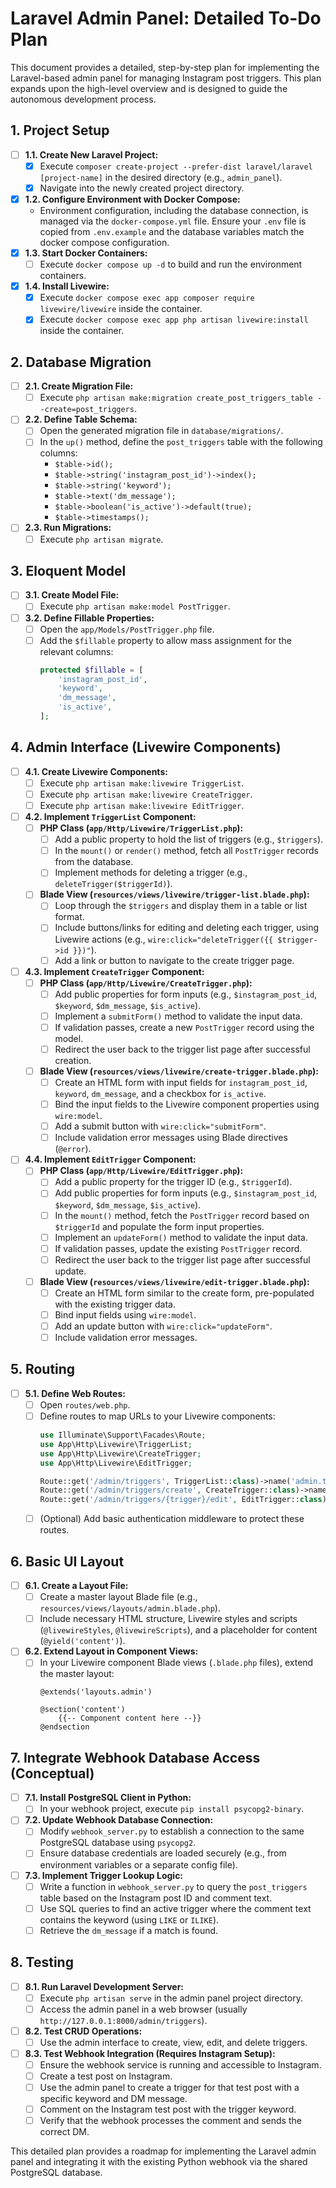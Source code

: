 # Laravel Admin Panel: Detailed To-Do Plan

This document provides a detailed, step-by-step plan for implementing the Laravel-based admin panel for managing Instagram post triggers. This plan expands upon the high-level overview and is designed to guide the autonomous development process.

## 1. Project Setup

*   [ ] **1.1. Create New Laravel Project:**
    *   [x] Execute `composer create-project --prefer-dist laravel/laravel [project-name]` in the desired directory (e.g., `admin_panel`).
    *   [x] Navigate into the newly created project directory.
*   [x] **1.2. Configure Environment with Docker Compose:**
    *   Environment configuration, including the database connection, is managed via the `docker-compose.yml` file. Ensure your `.env` file is copied from `.env.example` and the database variables match the docker compose configuration.
*   [x] **1.3. Start Docker Containers:**
    *   [ ] Execute `docker compose up -d` to build and run the environment containers.
*   [x] **1.4. Install Livewire:**
    *   [x] Execute `docker compose exec app composer require livewire/livewire` inside the container.
    *   [x] Execute `docker compose exec app php artisan livewire:install` inside the container.

## 2. Database Migration

*   [ ] **2.1. Create Migration File:**
    *   [ ] Execute `php artisan make:migration create_post_triggers_table --create=post_triggers`.
*   [ ] **2.2. Define Table Schema:**
    *   [ ] Open the generated migration file in `database/migrations/`.
    *   [ ] In the `up()` method, define the `post_triggers` table with the following columns:
        *   `$table->id();`
        *   `$table->string('instagram_post_id')->index();`
        *   `$table->string('keyword');`
        *   `$table->text('dm_message');`
        *   `$table->boolean('is_active')->default(true);`
        *   `$table->timestamps();`
*   [ ] **2.3. Run Migrations:**
    *   [ ] Execute `php artisan migrate`.

## 3. Eloquent Model

*   [ ] **3.1. Create Model File:**
    *   [ ] Execute `php artisan make:model PostTrigger`.
*   [ ] **3.2. Define Fillable Properties:**
    *   [ ] Open the `app/Models/PostTrigger.php` file.
    *   [ ] Add the `$fillable` property to allow mass assignment for the relevant columns:
        ```php
        protected $fillable = [
            'instagram_post_id',
            'keyword',
            'dm_message',
            'is_active',
        ];
        ```

## 4. Admin Interface (Livewire Components)

*   [ ] **4.1. Create Livewire Components:**
    *   [ ] Execute `php artisan make:livewire TriggerList`.
    *   [ ] Execute `php artisan make:livewire CreateTrigger`.
    *   [ ] Execute `php artisan make:livewire EditTrigger`.
*   [ ] **4.2. Implement `TriggerList` Component:**
    *   [ ] **PHP Class (`app/Http/Livewire/TriggerList.php`):**
        *   [ ] Add a public property to hold the list of triggers (e.g., `$triggers`).
        *   [ ] In the `mount()` or `render()` method, fetch all `PostTrigger` records from the database.
        *   [ ] Implement methods for deleting a trigger (e.g., `deleteTrigger($triggerId)`).
    *   [ ] **Blade View (`resources/views/livewire/trigger-list.blade.php`):**
        *   [ ] Loop through the `$triggers` and display them in a table or list format.
        *   [ ] Include buttons/links for editing and deleting each trigger, using Livewire actions (e.g., `wire:click="deleteTrigger({{ $trigger->id }})"`).
        *   [ ] Add a link or button to navigate to the create trigger page.
*   [ ] **4.3. Implement `CreateTrigger` Component:**
    *   [ ] **PHP Class (`app/Http/Livewire/CreateTrigger.php`):**
        *   [ ] Add public properties for form inputs (e.g., `$instagram_post_id`, `$keyword`, `$dm_message`, `$is_active`).
        *   [ ] Implement a `submitForm()` method to validate the input data.
        *   [ ] If validation passes, create a new `PostTrigger` record using the model.
        *   [ ] Redirect the user back to the trigger list page after successful creation.
    *   [ ] **Blade View (`resources/views/livewire/create-trigger.blade.php`):**
        *   [ ] Create an HTML form with input fields for `instagram_post_id`, `keyword`, `dm_message`, and a checkbox for `is_active`.
        *   [ ] Bind the input fields to the Livewire component properties using `wire:model`.
        *   [ ] Add a submit button with `wire:click="submitForm"`.
        *   [ ] Include validation error messages using Blade directives (`@error`).
*   [ ] **4.4. Implement `EditTrigger` Component:**
    *   [ ] **PHP Class (`app/Http/Livewire/EditTrigger.php`):**
        *   [ ] Add a public property for the trigger ID (e.g., `$triggerId`).
        *   [ ] Add public properties for form inputs (e.g., `$instagram_post_id`, `$keyword`, `$dm_message`, `$is_active`).
        *   [ ] In the `mount()` method, fetch the `PostTrigger` record based on `$triggerId` and populate the form input properties.
        *   [ ] Implement an `updateForm()` method to validate the input data.
        *   [ ] If validation passes, update the existing `PostTrigger` record.
        *   [ ] Redirect the user back to the trigger list page after successful update.
    *   [ ] **Blade View (`resources/views/livewire/edit-trigger.blade.php`):**
        *   [ ] Create an HTML form similar to the create form, pre-populated with the existing trigger data.
        *   [ ] Bind input fields using `wire:model`.
        *   [ ] Add an update button with `wire:click="updateForm"`.
        *   [ ] Include validation error messages.

## 5. Routing

*   [ ] **5.1. Define Web Routes:**
    *   [ ] Open `routes/web.php`.
    *   [ ] Define routes to map URLs to your Livewire components:
        ```php
        use Illuminate\Support\Facades\Route;
        use App\Http\Livewire\TriggerList;
        use App\Http\Livewire\CreateTrigger;
        use App\Http\Livewire\EditTrigger;

        Route::get('/admin/triggers', TriggerList::class)->name('admin.triggers.index');
        Route::get('/admin/triggers/create', CreateTrigger::class)->name('admin.triggers.create');
        Route::get('/admin/triggers/{trigger}/edit', EditTrigger::class)->name('admin.triggers.edit');
        ```
    *   [ ] (Optional) Add basic authentication middleware to protect these routes.

## 6. Basic UI Layout

*   [ ] **6.1. Create a Layout File:**
    *   [ ] Create a master layout Blade file (e.g., `resources/views/layouts/admin.blade.php`).
    *   [ ] Include necessary HTML structure, Livewire styles and scripts (`@livewireStyles`, `@livewireScripts`), and a placeholder for content (`@yield('content')`).
*   [ ] **6.2. Extend Layout in Component Views:**
    *   [ ] In your Livewire component Blade views (`.blade.php` files), extend the master layout:
        ```blade
        @extends('layouts.admin')

        @section('content')
            {{-- Component content here --}}
        @endsection
        ```

## 7. Integrate Webhook Database Access (Conceptual)

*   [ ] **7.1. Install PostgreSQL Client in Python:**
    *   [ ] In your webhook project, execute `pip install psycopg2-binary`.
*   [ ] **7.2. Update Webhook Database Connection:**
    *   [ ] Modify `webhook_server.py` to establish a connection to the same PostgreSQL database using `psycopg2`.
    *   [ ] Ensure database credentials are loaded securely (e.g., from environment variables or a separate config file).
*   [ ] **7.3. Implement Trigger Lookup Logic:**
    *   [ ] Write a function in `webhook_server.py` to query the `post_triggers` table based on the Instagram post ID and comment text.
    *   [ ] Use SQL queries to find an active trigger where the comment text contains the keyword (using `LIKE` or `ILIKE`).
    *   [ ] Retrieve the `dm_message` if a match is found.

## 8. Testing

*   [ ] **8.1. Run Laravel Development Server:**
    *   [ ] Execute `php artisan serve` in the admin panel project directory.
    *   [ ] Access the admin panel in a web browser (usually `http://127.0.0.1:8000/admin/triggers`).
*   [ ] **8.2. Test CRUD Operations:**
    *   [ ] Use the admin interface to create, view, edit, and delete triggers.
*   [ ] **8.3. Test Webhook Integration (Requires Instagram Setup):**
    *   [ ] Ensure the webhook service is running and accessible to Instagram.
    *   [ ] Create a test post on Instagram.
    *   [ ] Use the admin panel to create a trigger for that test post with a specific keyword and DM message.
    *   [ ] Comment on the Instagram test post with the trigger keyword.
    *   [ ] Verify that the webhook processes the comment and sends the correct DM.

This detailed plan provides a roadmap for implementing the Laravel admin panel and integrating it with the existing Python webhook via the shared PostgreSQL database.
